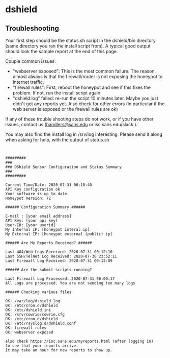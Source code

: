 # dshield

## Troubleshooting

Your first step should be the status.sh script in the dshield/bin directory (same directory you ran the install script from). A typical good output should look the sample report at the end of this page.

Couple common issues:

- "webserver exposed": This is the most common failure. The reason, almost always is that the firewall/router is not exposing the honeypot to internet traffic.
- "firewall rules": First, reboot the honeypot and see if this fixes the problem. If not, run the install script again.
- "dshield.log" failed: re-run the script 10 minutes later. Maybe you just didn't get any reports yet. Also check for other errors (in particular if the web server is exposed or the firewall rules are ok)

If any of these trouble shooting steps do not work, or if you have other issues, contact us (handlers@sans.edu or isc.sans.edu/slack ).

You may also find the install log in /srv/log interesting. Please send it along when asking for help, with the output of status.sh

```


#########
###
### DShield Sensor Configuration and Status Summary
###
#########

Current Time/Date: 2020-07-31 00:18:40
API Key configuration ok
Your software is up to date.
Honeypot Version: 72

###### Configuration Summary ######

E-mail : [your email address]
API Key: [your api key]
User-ID: [your userid]
My Internal IP: [honeypot interal ip]
My External IP: [honeypot external (public) ip]

###### Are My Reports Received? ######

Last 404/Web Logs Received: 2020-07-31 00:12:10
Last SSH/Telnet Log Received: 2020-07-30 23:52:11
Last Firewall Log Received: 2020-07-31 00:12:09

###### Are the submit scripts running?

Last Firewall Log Processed: 2020-07-31 00:00:17
All Logs are processed. You are not sending too many logs

###### Checking various files

OK: /var/log/dshield.log
OK: /etc/cron.d/dshield
OK: /etc/dshield.ini
OK: /srv/cowrie/cowrie.cfg
OK: /etc/cron.d/dshield
OK: /etc/rsyslog.d/dshield.conf
OK: firewall rules
OK: webserver exposed

also check https://isc.sans.edu/myreports.html (after logging in)
to see that your reports arrive.
It may take an hour for new reports to show up.
```